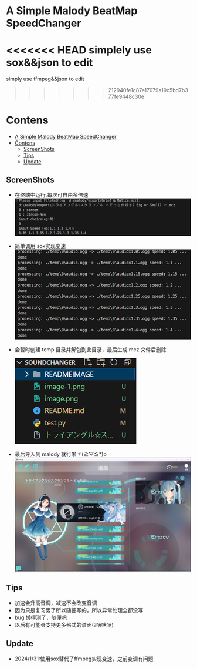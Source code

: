 # A Simple Malody BeatMap SpeedChanger

<<<<<<< HEAD
simplely use sox&&json to edit
=======
simply use ffmpeg&&json to edit
>>>>>>> 212940fe1c87e17079a19c5bd7b377fe9448c30e

# Contens

- [A Simple Malody BeatMap SpeedChanger](#a-simple-malody-beatmap-speedchanger)
- [Contens](#contens)
  - [ScreenShots](#screenshots)
  - [Tips](#tips)
  - [Update](#update)

## ScreenShots

- 在终端中运行,每次可自由多倍速
  ![Alt text](image.png)
- 简单调用 sox实现变速
  ![Alt text](image-1.png)
- 会暂时创建 temp 目录并解包到此目录，最后生成 mcz 文件后删除

  ![Alt text](image-2.png)

- 最后导入到 malody 就行啦ヾ(≧▽≦\*)o
  ![Alt text](image-3.png)

## Tips

- 加速会升高音调，减速不会改变音调
- 因为只是复习累了所以随便写的，所以异常处理全都没写
- bug 懒得测了，随便吧
- 以后有可能会支持更多格式的谱面(?咕咕咕)
## Update

- 2024/1/31:使用sox替代了ffmpeg实现变速，之前变调有问题
